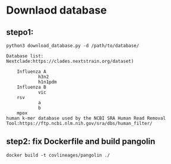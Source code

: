 # Downlaod database

## stepo1:

    python3 download_database.py -d /path/to/database/

    Database list:
    Nextclade:https://clades.nextstrain.org/dataset)

        Influenza A
                h3n2
                h1n1pdm
        Influenza B
                vic
        rsv
                a
                b
        mpox
    human k-mer database used by the NCBI SRA Human Read Removal Tool:https://ftp.ncbi.nlm.nih.gov/sra/dbs/human_filter/

## step2: fix Dockerfile and build pangolin
    
    docker build -t covlineages/pangolin ./

